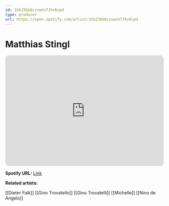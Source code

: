 ```yaml
---
id: 1GkZ3bG8czswnn7Jhv6cpd
type: producer
url: https://open.spotify.com/artist/1GkZ3bG8czswnn7Jhv6cpd
---
```

# Matthias Stingl

<iframe style="border-radius:12px" src="https://open.spotify.com/embed/artist/1GkZ3bG8czswnn7Jhv6cpd" width="100%" height="352" frameBorder="0" allowfullscreen="" allow="autoplay; clipboard-write; encrypted-media; fullscreen; picture-in-picture" loading="lazy"></iframe>

**Spotify URL:** [Link](https://open.spotify.com/artist/1GkZ3bG8czswnn7Jhv6cpd)

**Related artists:**

[[Dieter Falk]]
[[Gino Trovatello]]
[[Gino Trovatelli]]
[[Michelle]]
[[Nino de Angelo]]
